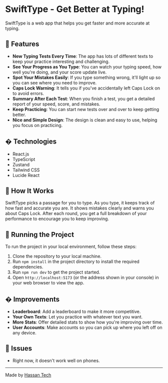# SwiftType - Get Better at Typing!

SwiftType is a web app that helps you get faster and more accurate at typing.

## 🚀 Features

- **New Typing Tests Every Time**: The app has lots of different texts to keep your practice interesting and challenging.
- **See Your Progress as You Type**: You can watch your typing speed, how well you're doing, and your score update live.
- **Spot Your Mistakes Easily**: If you type something wrong, it'll light up so you can see where you need to improve.
- **Caps Lock Warning**: It tells you if you've accidentally left Caps Lock on to avoid errors.
- **Summary After Each Test**: When you finish a test, you get a detailed report of your speed, score, and mistakes.
- **Keep Practicing**: You can start new tests over and over to keep getting better.
- **Nice and Simple Design**: The design is clean and easy to use, helping you focus on practicing.

## �️ Technologies

- React.js
- TypeScript
- Zustand
- Tailwind CSS
- Lucide React

## 📝 How It Works

SwiftType picks a passage for you to type. As you type, it keeps track of how fast and accurate you are. It shows mistakes clearly and warns you about Caps Lock. After each round, you get a full breakdown of your performance to encourage you to keep improving.

## 🚦 Running the Project

To run the project in your local environment, follow these steps:

1. Clone the repository to your local machine.
2. Run `npm install` in the project directory to install the required dependencies.
3. Run `npm run dev` to get the project started.
4. Open `http://localhost:5173` (or the address shown in your console) in your web browser to view the app.

## � Improvements

- **Leaderboard**: Add a leaderboard to make it more competitive.
- **Your Own Texts**: Let you practice with whatever text you want.
- **More Stats**: Offer detailed stats to show how you're improving over time.
- **User Accounts**: Make accounts so you can pick up where you left off on any device.

## 🐞 Issues

- Right now, it doesn't work well on phones.

---

Made by [Hassan Tech](https://github.com/HassanXTech)
